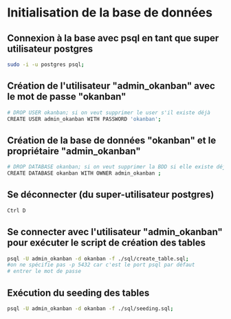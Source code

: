 # Initialisation de la base de données

## Connexion à la base avec psql en tant que super utilisateur postgres

```bash
sudo -i -u postgres psql;
```

## Création de l'utilisateur "admin_okanban" avec le mot de passe "okanban"

```bash
# DROP USER okanban; si on veut supprimer le user s'il existe déjà
CREATE USER admin_okanban WITH PASSWORD 'okanban';
```
<!-- mdp pas sécurisé mais nous sommes en local -->

## Création de la base de données "okanban" et le propriétaire "admin_okanban"

```bash
# DROP DATABASE okanban; si on veut supprimer la BDD si elle existe déjà
CREATE DATABASE okanban WITH OWNER admin_okanban ;
```

## Se déconnecter (du super-utilisateur postgres)
```bash
Ctrl D
```

## Se connecter avec l'utilisateur "admin_okanban" pour exécuter le script de création des tables

```bash
psql -U admin_okanban -d okanban -f ./sql/create_table.sql;
#on ne spécifie pas -p 5432 car c'est le port psql par défaut
# entrer le mot de passe
```

## Exécution du seeding des tables

```bash
psql -U admin_okanban -d okanban -f ./sql/seeding.sql;
```
